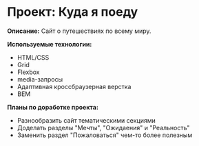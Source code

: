 # Проект: Куда я поеду

**Описание:**
Сайт о путешествиях по всему миру.

**Используемые технологии:**
- HTML/CSS
- Grid
- Flexbox
- media-запросы
- Адаптивная кроссбраузерная верстка
- BEM

**Планы по доработке проекта:**
- Разнообразить сайт тематическими секциями
- Доделать разделы "Мечты", "Ожидаения" и "Реальность"
- Заменить раздел "Пожаловаться" чем-то более полезным